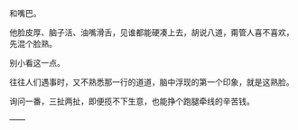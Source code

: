 和嘴巴。

他脸皮厚、脑子活、油嘴滑舌，见谁都能硬凑上去，胡说八道，甭管人喜不喜欢，先混个脸熟。

别小看这一点。

往往人们遇事时，又不熟悉那一行的道道，脑中浮现的第一个印象，就是这熟脸。

询问一番，三扯两扯，即便揽不下生意，也能挣个跑腿牵线的辛苦钱。

——

